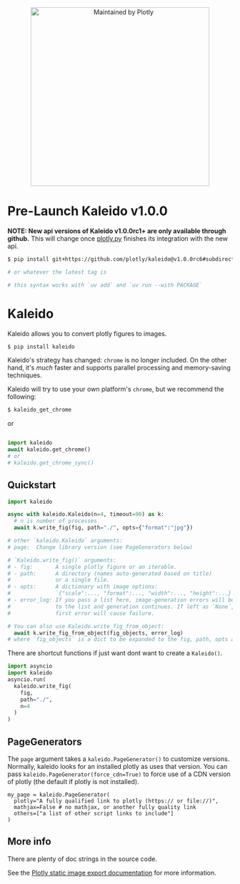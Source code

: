 
<div align="center">
  <a href="https://dash.plotly.com/project-maintenance">
    <img src="https://dash.plotly.com/assets/images/maintained-by-plotly.png"
    width="400px" alt="Maintained by Plotly">
  </a>
</div>

# Pre-Launch Kaleido v1.0.0

**NOTE: New api versions of Kaleido v1.0.0rc1+ are only available through github.**
This will change once [plotly.py](https://www.github.com/plotly/plolty.py)
finishes its integration with the new api.

```bash
$ pip install git+https://github.com/plotly/kaleido@v1.0.0rc6#subdirectory=src/py

# or whatever the latest tag is

# this syntax works with `uv add` and `uv run --with PACKAGE`
```

# Kaleido

Kaleido allows you to convert plotly figures to images.

```bash
$ pip install kaleido
```

Kaleido's strategy has changed: `chrome` is no longer included. On the other hand,
it's *much* faster and supports parallel processing and memory-saving techniques.

Kaleido will try to use your own platform's `chrome`, but we recommend the following:

```bash
$ kaleido_get_chrome
```

or

```python

import kaleido
await kaleido.get_chrome()
# or
# kaleido.get_chrome_sync()
```

## Quickstart

```python
import kaleido

async with kaleido.Kaleido(n=4, timeout=90) as k:
  # n is number of processes
  await k.write_fig(fig, path="./", opts={"format":"jpg"})

# other `kaleido.Kaleido` arguments:
# page:  Change library version (see PageGenerators below)

# `Kaleido.write_fig()` arguments:
# - fig:       A single plotly figure or an iterable.
# - path:      A directory (names auto-generated based on title)
#              or a single file.
# - opts:      A dictionary with image options:
#              `{"scale":..., "format":..., "width":..., "height":...}`
# - error_log: If you pass a list here, image-generation errors will be appended
#              to the list and generation continues. If left as `None`, the
#              first error will cause failure.

# You can also use Kaleido.write_fig_from_object:
  await k.write_fig_from_object(fig_objects, error_log)
# where `fig_objects` is a dict to be expanded to the fig, path, opts arguments.
```

There are shortcut functions if just want dont want to create a `Kaleido()`.

```python
import asyncio
import kaleido
asyncio.run(
  kaleido.write_fig(
    fig,
    path="./",
    n=4
  )
)
```

## PageGenerators

The `page` argument takes a `kaleido.PageGenerator()` to customize versions.
Normally, kaleido looks for an installed plotly as uses that version. You can pass
`kaleido.PageGenerator(force_cdn=True)` to force use of a CDN version of plotly (the
default if plotly is not installed).
```
my_page = kaleido.PageGenerator(
  plotly="A fully qualified link to plotly (https:// or file://)",
  mathjax=False # no mathjax, or another fully quality link
  others=["a list of other script links to include"]
)
```

## More info

There are plenty of doc strings in the source code.

See the [Plotly static image export documentation][plotly-export] for more information.

[choreographer]: https://pypi.org/project/choreographer/
[plotly]: https://plotly.com/
[plotly-export]: https://plotly.com/python/static-image-export/
[pypi]: https://pypi.org/
[repo]: https://github.com/plotly/Kaleido
